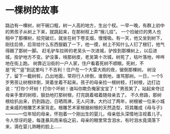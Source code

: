# 一棵树的故事
路边有一棵树，树干碗口粗，树一人高的地方，生出个杈。一早一晚，有群上初中的男孩子从树上下来，就跳起来，在那树杈上弄“猴儿挂”。 
一个捡破烂的男人也相中了那棵树，拾完破烂，就坐在树下卷支烟，慢慢吸。有一天，他又坐到树下，刚往后倚，后背给什么东西狠戳了一下，他一摸，树上不知什么人钉了根钉，他气得踢了那树一脚。 
赶毛驴车拉砖的老吴头一次进城，驴拴到那棵树上，以后进城，拴驴地方不变。驴没事，啃那树皮，老吴第十次城，树死了，枯叶落地，哗哗地在街上跑。 
树靠近沿街的一户人家，住户看着死树不顺眼。死树，不是“死”“竖”到这里吗？不吉利！住户在一个大雷大雨的夜，锯倒那棵树。 
树没了，留下一截树桩，凸出地面，常将行人绊倒，谁倒地，谁骂那树。一日，一个5岁男孩让树根绊倒，哭着坐着不起来。孩子的母亲捡一根树枝，打树根，边打边说：“打你个坏树！打你个坏树！谁叫你欺负俺家宝宝了！”男孩笑了，站起来夺过母亲手里的树枝，狠劲地打那树根，打完跳着唱着随母亲去了。 
不久修路，那树根给扒出来，扔到路边，日晒雨淋，无人问津。大约过了两年，树根被一位来小城走亲戚的根雕艺术家背走。根雕艺术家根据树根的天然造型，将其雕成《母与子》———一位年轻的母亲，怀抱着一个刚出生的婴儿，母亲低头深情地注视着儿子。令人惊讶的是，每逢暴风雨来临之前，母亲的眼里常含泪水，有时泪水竟滴落下来，滴在婴儿熟睡的脸上……
  